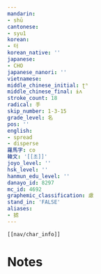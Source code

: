 ```yaml
---
mandarin:
- shū
cantonese:
- syu1
korean:
- 터
korean_native: ''
japanese:
- CHO
japanese_nanori: ''
vietnamese:
middle_chinese_initial: ʈʰ
middle_chinese_final: ɨʌ
stroke_count: 18
radical: 手
skip_number: 1-3-15
grade_level: 名
pos: ''
english:
- spread
- disperse
羅馬字: co
韓文: '[[초]]'
joyo_level: ''
hsk_level: ''
hanmun_edu_level: ''
danayo_id: 8297
mc_id: 4692
graphemic_classification: 慮
stand_in: 'FALSE'
aliases:
- 摅
---
```

```meta-bind-embed
[[nav/char_info]]
```

# Notes

